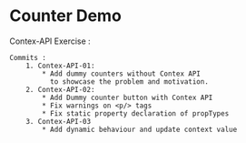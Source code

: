 # Counter Demo

Contex-API Exercise :

    Commits :
        1. Contex-API-01:
            * Add dummy counters without Contex API
              to showcase the problem and motivation.
        2. Contex-API-02:
            * Add Dummy counter button with Contex API
            * Fix warnings on <p/> tags
            * Fix static property declaration of propTypes
        3. Contex-API-03
            * Add dynamic behaviour and update context value
